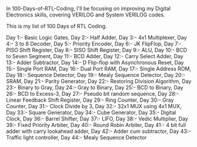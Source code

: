 In 100-Days-of-RTL-Coding, I'll be focusing on improving my Digital Electronics skills, covering VERILOG and System VERILOG codes.

This is my list of 100 Days of RTL Coding.

Day 1:- Basic Logic Gates,
Day 2:- Half Adder,
Day 3:- 4x1 Multiplexer,
Day 4:- 3 to 8 Decoder,
Day 5:- Priority Encoder,
Day 6:- JK FlipFlop,
Day 7:- PISO Shift Register,
Day 8:- SISO Shift Register,
Day 9:- ALU,
Day 10:- BCD to Seven Segment,
Day 11:- BCD Adder,
Day 12:- Carry Select Adder,
Day 13:- Adder Subtractor,
Day 14:- D Flip-flop with Asynchronous Reset,
Day 15:- Single Port RAM,
Day 16:- Dual Port RAM,
Day 17:- Single Address ROM,
Day 18:- Sequence Detector,
Day 19:- Mealy Sequence Detector,
Day 20:- SRAM,
Day 21:- Parity Generator,
Day 22:- Restoring Division Algorithm,
Day 23:- Binary to Gray,
Day 24:- Gray to Binary,
Day 25:- BCD to Binary,
Day 26:- BCD to Excess-3,
Day 27:- Pseudo bit random sequence,
Day 28:- Linear Feedback Shift Register,
Day 29:- Ring Counter,
Day 30:- Gray Counter,
Day 31:- Clock Divide by 3,
Day 32:- 32x1 MUX using 4x1 MUX,
Day 33:- Square Generator,
Day 34:- Cube Generator,
Day 35:- Digital Clock,
Day 36:- Barrel Shifter,
Day 37:- LIFO,
Day 38:- Vedic Multiplier,
Day 39:- Fixed Priority Arbiter,
Day 40:- Round Robin Arbiter,
Day 41:- 4 bit full adder with carry lookahead adder,
Day 42:- Adder cum subtractor,
Day 43:- Traffic light controller,
Day 44:- Mealy Sequence Detector
